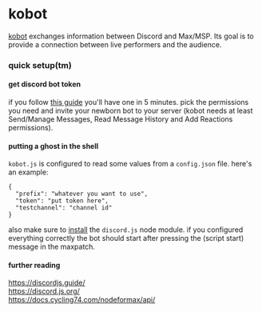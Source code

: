 # kobot
[kobot](http://www.youtube.com/watch?v=hQeKjJweCzM) exchanges information between Discord and Max/MSP. Its goal is to provide a connection between live performers and the audience.

### quick setup(tm)
#### get discord bot token
if you follow [this guide](https://github.com/reactiflux/discord-irc/wiki/Creating-a-discord-bot-&-getting-a-token) you'll have one in 5 minutes. pick the permissions you need and invite your newborn bot to your server (kobot needs at least Send/Manage Messages, Read Message History and Add Reactions permissions).

#### putting a ghost in the shell
`kobot.js` is configured to read some values from a `config.json` file. here's an example:
```
{
  "prefix": "whatever you want to use",
  "token": "put token here",
  "testchannel": "channel id"
}
```
also make sure to [install](https://discordjs.guide/preparations/#installing-node-js) the `discord.js` node module.
if you configured everything correctly the bot should start after pressing the (script start) message in the maxpatch.

#### further reading
https://discordjs.guide/<br>
https://discord.js.org/<br>
https://docs.cycling74.com/nodeformax/api/
